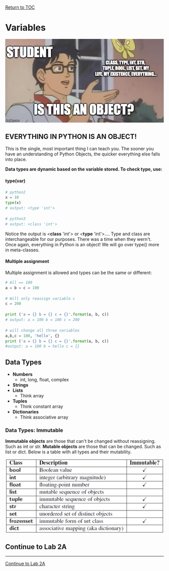 <a href="https://github.com/CyberTrainingUSAF/07-Python-Programming/blob/master/00-Table-of-Contents.md" rel="Return to TOC"> Return to TOC </a>

# Variables

![](../.gitbook/assets/isthisameme.jpg)

## EVERYTHING IN PYTHON IS AN OBJECT!

This is the single, most important thing I can teach you. The sooner you have an understanding of Python Objects, the quicker everything else falls into place.

**Data types are dynamic based on the variable stored. To check type, use:**

#### **type\(**var**\)**

```python
# python2
x = 10
type(x)
# output: <type 'int'>

# python3
# output: <class 'int'>
```

Notice the output is &lt;**class** 'int'&gt; or &lt;**type** 'int'&gt;.... Type and class are interchangeable for our purposes. There was a time when they wern't. Once again, everything in Python is an object! We will go over type\(\) more in meta-classes.

#### Multiple assignment

Multiple assignment is allowed and types can be the same or different:

```python
# All == 100
a = b = c = 100

# Will only reassign variable c
c = 200

print ('a = {} b = {} c = {}'.format(a, b, c))
# output: a = 100 b = 100 c = 200

# will change all three variables
a,b,c = 100, 'hello', {}
print ('a = {} b = {} c = {}'.format(a, b, c))
#output: a = 100 b = hello c = {}
```

## Data Types

* **Numbers**
  * int, long, float, complex
* **Strings**
* **Lists**
  * Think array
* **Tuples**
  * Think constant array
* **Dictionaries**
  * Think associative array

### Data Types: Immutable

**Immutable objects** are those that can't be changed without reassigning. Such as int or str. **Mutable objects** are those that can be changed. Such as list or dict. Below is a table with all types and their mutability.

![](../.gitbook/assets/mutable.png)

## Continue to Lab 2A

---

<a href="https://github.com/CyberTrainingUSAF/07-Python-Programming/blob/master/02_Data_Types/lab2a.md" rel="Continue to Next Topic"> Continue to Lab 2A </a>
